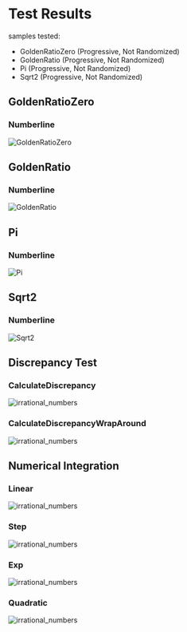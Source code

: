 # Test Results
 samples tested:
* GoldenRatioZero (Progressive, Not Randomized)
* GoldenRatio (Progressive, Not Randomized)
* Pi (Progressive, Not Randomized)
* Sqrt2 (Progressive, Not Randomized)
## GoldenRatioZero
### Numberline
![GoldenRatioZero](../../../samples/_1d/irrational_numbers/MakeNumberline_GoldenRatioZero.png)  
## GoldenRatio
### Numberline
![GoldenRatio](../../../samples/_1d/irrational_numbers/MakeNumberline_GoldenRatio.png)  
## Pi
### Numberline
![Pi](../../../samples/_1d/irrational_numbers/MakeNumberline_Pi.png)  
## Sqrt2
### Numberline
![Sqrt2](../../../samples/_1d/irrational_numbers/MakeNumberline_Sqrt2.png)  
## Discrepancy Test
### CalculateDiscrepancy
![irrational_numbers](../../../samples/_1d/irrational_numbers/CalculateDiscrepancy.png)  
### CalculateDiscrepancyWrapAround
![irrational_numbers](../../../samples/_1d/irrational_numbers/CalculateDiscrepancyWrapAround.png)  
## Numerical Integration
### Linear
![irrational_numbers](../../../samples/_1d/irrational_numbers/Linear.png)  
### Step
![irrational_numbers](../../../samples/_1d/irrational_numbers/Step.png)  
### Exp
![irrational_numbers](../../../samples/_1d/irrational_numbers/Exp.png)  
### Quadratic
![irrational_numbers](../../../samples/_1d/irrational_numbers/Quadratic.png)  
